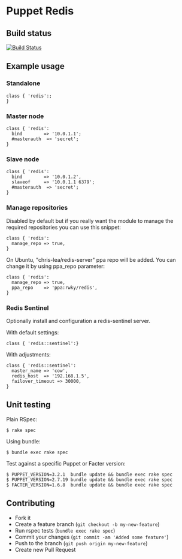 # Puppet Redis

## Build status

[![Build Status](https://travis-ci.org/arioch/puppet-redis.png?branch=master)](https://travis-ci.org/arioch/puppet-redis)

## Example usage

### Standalone

    class { 'redis':;
    }

### Master node

    class { 'redis':
      bind        => '10.0.1.1';
      #masterauth  => 'secret';
    }

### Slave node

    class { 'redis':
      bind        => '10.0.1.2',
      slaveof     => '10.0.1.1 6379';
      #masterauth  => 'secret';
    }

### Manage repositories

Disabled by default but if you really want the module to manage the required
repositories you can use this snippet:

    class { 'redis':
      manage_repo => true,
    }

On Ubuntu, "chris-lea/redis-server" ppa repo will be added. You can change it by using ppa_repo parameter:

    class { 'redis':
      manage_repo => true,
      ppa_repo    => 'ppa:rwky/redis',
    }
### Redis Sentinel

Optionally install and configuration a redis-sentinel server.

With default settings:

    class { 'redis::sentinel':}

With adjustments:

    class { 'redis::sentinel':
      master_name => 'cow',
      redis_host  => '192.168.1.5',
      failover_timeout => 30000,
    }

## Unit testing

Plain RSpec:

    $ rake spec

Using bundle:

    $ bundle exec rake spec

Test against a specific Puppet or Facter version:

    $ PUPPET_VERSION=3.2.1  bundle update && bundle exec rake spec
    $ PUPPET_VERSION=2.7.19 bundle update && bundle exec rake spec
    $ FACTER_VERSION=1.6.8  bundle update && bundle exec rake spec

## Contributing

* Fork it
* Create a feature branch (`git checkout -b my-new-feature`)
* Run rspec tests (`bundle exec rake spec`)
* Commit your changes (`git commit -am 'Added some feature'`)
* Push to the branch (`git push origin my-new-feature`)
* Create new Pull Request
